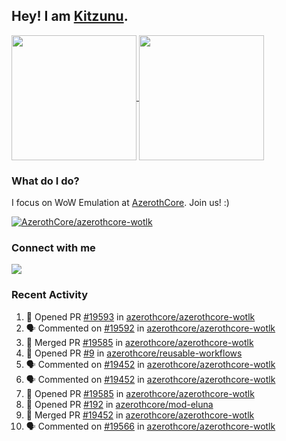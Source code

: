 ## Hey! I am [Kitzunu](https://Github.com/Kitzunu).

<!--
[![Kitzunu's Github stats](https://github-readme-stats.vercel.app/api?username=kitzunu&theme=github_dark&show_icons=true&number_format=long)](https://github.com/Kitzunu)

[![Kitzunu's Language stats](https://github-readme-stats.vercel.app/api/top-langs/?username=Kitzunu&layout=donut&theme=github_dark)](https://github.com/Kitzunu)
-->

<a href="https://github.com/Kitzunu">
  <img height=200 align="center" src="https://github-readme-stats.vercel.app/api?username=kitzunu&theme=github_dark&show_icons=true&number_format=long" />
</a>
<a href="https://github.com/Kitzunu">
  <img height=200 align="center" src="https://github-readme-stats.vercel.app/api/top-langs/?username=Kitzunu&layout=donut&theme=github_dark" />
</a>

### What do I do?

I focus on WoW Emulation at [AzerothCore](https://github.com/AzerothCore). Join us! :)

[![AzerothCore/azerothcore-wotlk](https://github-readme-stats.vercel.app/api/pin/?username=AzerothCore&repo=azerothcore-wotlk&theme=github_dark&show_owner=true)](https://github.com/azerothcore/azerothcore-wotlk)

### Connect with me
[![](https://img.shields.io/badge/AzerothCore%20Discord-Connect%20with%20me!-green)](https://discord.com/invite/gkt4y2x)

### Recent Activity

<!--START_SECTION:activity-->
1. 💪 Opened PR [#19593](https://github.com/azerothcore/azerothcore-wotlk/pull/19593) in [azerothcore/azerothcore-wotlk](https://github.com/azerothcore/azerothcore-wotlk)
2. 🗣 Commented on [#19592](https://github.com/azerothcore/azerothcore-wotlk/issues/19592#issuecomment-2282717934) in [azerothcore/azerothcore-wotlk](https://github.com/azerothcore/azerothcore-wotlk)
3. 🎉 Merged PR [#19585](https://github.com/azerothcore/azerothcore-wotlk/pull/19585) in [azerothcore/azerothcore-wotlk](https://github.com/azerothcore/azerothcore-wotlk)
4. 💪 Opened PR [#9](https://github.com/azerothcore/reusable-workflows/pull/9) in [azerothcore/reusable-workflows](https://github.com/azerothcore/reusable-workflows)
5. 🗣 Commented on [#19452](https://github.com/azerothcore/azerothcore-wotlk/pull/19452#issuecomment-2282187879) in [azerothcore/azerothcore-wotlk](https://github.com/azerothcore/azerothcore-wotlk)
6. 🗣 Commented on [#19452](https://github.com/azerothcore/azerothcore-wotlk/pull/19452#issuecomment-2282186246) in [azerothcore/azerothcore-wotlk](https://github.com/azerothcore/azerothcore-wotlk)
7. 💪 Opened PR [#19585](https://github.com/azerothcore/azerothcore-wotlk/pull/19585) in [azerothcore/azerothcore-wotlk](https://github.com/azerothcore/azerothcore-wotlk)
8. 💪 Opened PR [#192](https://github.com/azerothcore/mod-eluna/pull/192) in [azerothcore/mod-eluna](https://github.com/azerothcore/mod-eluna)
9. 🎉 Merged PR [#19452](https://github.com/azerothcore/azerothcore-wotlk/pull/19452) in [azerothcore/azerothcore-wotlk](https://github.com/azerothcore/azerothcore-wotlk)
10. 🗣 Commented on [#19566](https://github.com/azerothcore/azerothcore-wotlk/issues/19566#issuecomment-2272748620) in [azerothcore/azerothcore-wotlk](https://github.com/azerothcore/azerothcore-wotlk)
<!--END_SECTION:activity-->
